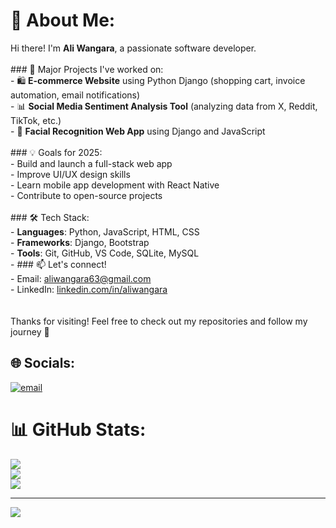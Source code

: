 # 💫 About Me:
Hi there! I'm **Ali Wangara**, a passionate software developer.<br><br>### 🔭 Major Projects I've worked on:<br>- 🛍️ **E-commerce Website** using Python Django (shopping cart, invoice automation, email notifications)<br>- 📊 **Social Media Sentiment Analysis Tool** (analyzing data from X, Reddit, TikTok, etc.)<br>- 👤 **Facial Recognition Web App** using Django and JavaScript<br><br>### 💡 Goals for 2025:<br>- Build and launch a full-stack web app<br>- Improve UI/UX design skills<br>- Learn mobile app development with React Native<br>- Contribute to open-source projects<br><br>### 🛠️ Tech Stack:<br>- **Languages**: Python, JavaScript, HTML, CSS<br>- **Frameworks**: Django, Bootstrap<br>- **Tools**: Git, GitHub, VS Code, SQLite, MySQL<br>- ### 📫 Let's connect!<br>- Email: aliwangara63@gmail.com<br>- LinkedIn: [linkedin.com/in/aliwangara](https://www.linkedin.com/in/aliwangara)<br><br><br>Thanks for visiting! Feel free to check out my repositories and follow my journey 🚀


## 🌐 Socials:
[![email](https://img.shields.io/badge/Email-D14836?logo=gmail&logoColor=white)](mailto:aliwangara63@gmail.com) 


# 📊 GitHub Stats:
![](https://github-readme-stats.vercel.app/api?username=Aliwangara&theme=dark&hide_border=false&include_all_commits=false&count_private=false)<br/>
![](https://nirzak-streak-stats.vercel.app/?user=Aliwangara&theme=dark&hide_border=false)<br/>
![](https://github-readme-stats.vercel.app/api/top-langs/?username=Aliwangara&theme=dark&hide_border=false&include_all_commits=false&count_private=false&layout=compact)

---
[![](https://visitcount.itsvg.in/api?id=Aliwangara&icon=0&color=0)](https://visitcount.itsvg.in)

<!-- Proudly created with GPRM ( https://gprm.itsvg.in ) -->
